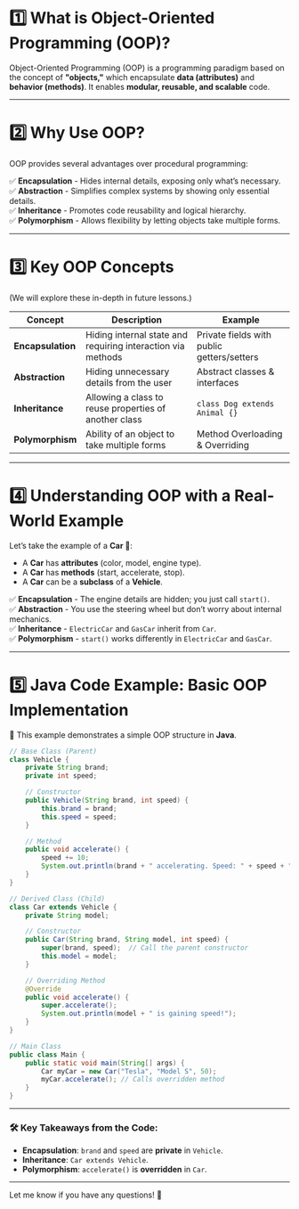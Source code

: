# 1️⃣ What is Object-Oriented Programming (OOP)?

Object-Oriented Programming (OOP) is a programming paradigm based on the concept of **"objects,"** which encapsulate **data (attributes)** and **behavior (methods)**. It enables **modular, reusable, and scalable** code.

---

# 2️⃣ Why Use OOP?

OOP provides several advantages over procedural programming:

✅ **Encapsulation** - Hides internal details, exposing only what’s necessary.  
✅ **Abstraction** - Simplifies complex systems by showing only essential details.  
✅ **Inheritance** - Promotes code reusability and logical hierarchy.  
✅ **Polymorphism** - Allows flexibility by letting objects take multiple forms.  

---

# 3️⃣ Key OOP Concepts

(We will explore these in-depth in future lessons.)

| **Concept**     | **Description**  | **Example** |
|---------------|----------------|------------|
| **Encapsulation** | Hiding internal state and requiring interaction via methods | Private fields with public getters/setters |
| **Abstraction** | Hiding unnecessary details from the user | Abstract classes & interfaces |
| **Inheritance** | Allowing a class to reuse properties of another class | `class Dog extends Animal {}` |
| **Polymorphism** | Ability of an object to take multiple forms | Method Overloading & Overriding |

---

# 4️⃣ Understanding OOP with a Real-World Example

Let’s take the example of a **Car 🚗**:

- A **Car** has **attributes** (color, model, engine type).
- A **Car** has **methods** (start, accelerate, stop).
- A **Car** can be a **subclass** of a **Vehicle**.

✅ **Encapsulation** - The engine details are hidden; you just call `start()`.  
✅ **Abstraction** - You use the steering wheel but don’t worry about internal mechanics.  
✅ **Inheritance** - `ElectricCar` and `GasCar` inherit from `Car`.  
✅ **Polymorphism** - `start()` works differently in `ElectricCar` and `GasCar`.  

---

# 5️⃣ Java Code Example: Basic OOP Implementation

📌 This example demonstrates a simple OOP structure in **Java**.

```java
// Base Class (Parent)
class Vehicle {
    private String brand;
    private int speed;

    // Constructor
    public Vehicle(String brand, int speed) {
        this.brand = brand;
        this.speed = speed;
    }

    // Method
    public void accelerate() {
        speed += 10;
        System.out.println(brand + " accelerating. Speed: " + speed + " km/h");
    }
}

// Derived Class (Child)
class Car extends Vehicle {
    private String model;

    // Constructor
    public Car(String brand, String model, int speed) {
        super(brand, speed);  // Call the parent constructor
        this.model = model;
    }

    // Overriding Method
    @Override
    public void accelerate() {
        super.accelerate();
        System.out.println(model + " is gaining speed!");
    }
}

// Main Class
public class Main {
    public static void main(String[] args) {
        Car myCar = new Car("Tesla", "Model S", 50);
        myCar.accelerate(); // Calls overridden method
    }
}
```

---

### 🛠 Key Takeaways from the Code:

- **Encapsulation**: `brand` and `speed` are **private** in `Vehicle`.  
- **Inheritance**: `Car extends Vehicle`.  
- **Polymorphism**: `accelerate()` is **overridden** in `Car`.  

---

Let me know if you have any questions! 🚀
